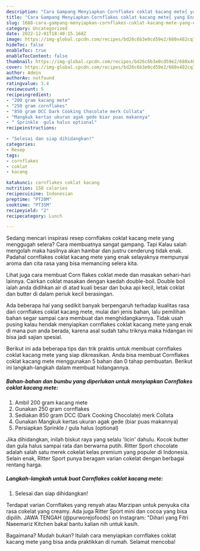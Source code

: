 ```yaml
---
description: "Cara Gampang Menyiapkan Cornflakes coklat kacang mete{ yang Enak Banget,  Menu Buat lebaran"
title: "Cara Gampang Menyiapkan Cornflakes coklat kacang mete{ yang Enak Banget,  Menu Buat lebaran"
slug: 1688-cara-gampang-menyiapkan-cornflakes-coklat-kacang-mete-yang-enak-banget-menu-buat-lebaran
category: Uncategorized
date: 2022-12-01T18:40:15.168Z
image: https://img-global.cpcdn.com/recipes/bd26c6b3e0cd59e2/680x482cq70/cornflakes-coklat-kacang-mete-foto-resep-utama.jpg
hideToc: false
enableToc: true
enableTocContent: false
thumbnail: https://img-global.cpcdn.com/recipes/bd26c6b3e0cd59e2/680x482cq70/cornflakes-coklat-kacang-mete-foto-resep-utama.jpg
cover: https://img-global.cpcdn.com/recipes/bd26c6b3e0cd59e2/680x482cq70/cornflakes-coklat-kacang-mete-foto-resep-utama.jpg
author: Admin
authorAv: notfound
ratingvalue: 3.4
reviewcount: 5
recipeingredient:
- "200 gram kacang mete"
- "250 gram cornflakes"
- "850 gram DCC Dark Cooking Chocolate merk Collata"
- "Mangkuk kertas ukuran agak gede biar puas makannya"
- " Sprinkle  gula halus optional"
recipeinstructions:

- "Selesai dan siap dihidangkan!"
categories:
- Resep
tags:
- cornflakes
- coklat
- kacang

katakunci: cornflakes coklat kacang 
nutrition: 158 calories
recipecuisine: Indonesian
preptime: "PT20M"
cooktime: "PT35M"
recipeyield: "2"
recipecategory: Lunch

---
```



Sedang mencari inspirasi resep cornflakes coklat kacang mete yang menggugah selera? Cara membuatnya sangat gampang. Tapi Kalau salah mengolah maka hasilnya akan hambar dan justru cenderung tidak enak. Padahal cornflakes coklat kacang mete yang enak selayaknya mempunyai aroma dan cita rasa yang bisa memancing selera kita.


Lihat juga cara membuat Corn flakes coklat mede dan masakan sehari-hari lainnya. Cairkan coklat masakan dengan kaedah double-boil. Double boil ialah anda didihkan air di atad kuali besar dan buka api kecil, letak coklat dan butter di dalam periuk kecil berasingan.

Ada beberapa hal yang sedikit banyak berpengaruh terhadap kualitas rasa dari cornflakes coklat kacang mete, mulai dari jenis bahan, lalu pemilihan bahan segar sampai cara membuat dan menghidangkannya. Tidak usah pusing kalau hendak menyiapkan cornflakes coklat kacang mete yang enak di mana pun anda berada, karena asal sudah tahu triknya maka hidangan ini bisa jadi sajian spesial.


Berikut ini ada beberapa tips dan trik praktis untuk membuat cornflakes coklat kacang mete yang siap dikreasikan. Anda bisa membuat Cornflakes coklat kacang mete menggunakan 5 bahan dan 0 tahap pembuatan. Berikut ini langkah-langkah dalam membuat hidangannya.

<!--inarticleads1-->

##### Bahan-bahan dan bumbu yang diperlukan untuk menyiapkan Cornflakes coklat kacang mete:

1. Ambil 200 gram kacang mete
1. Gunakan 250 gram cornflakes
1. Sediakan 850 gram DCC (Dark Cooking Chocolate) merk Collata
1. Gunakan Mangkuk kertas ukuran agak gede (biar puas makannya)
1. Persiapkan  Sprinkle / gula halus (optional)


Jika dihidangkan, inilah biskut raya yang selalu &#39;licin&#39; dahulu. Kocok butter dan gula halus sampai rata dan berwarna putih. Ritter Sport chocolate adalah salah satu merek cokelat kelas premium yang populer di Indonesia. Selain enak, Ritter Sport punya beragam varian cokelat dengan berbagai rentang harga. 

<!--inarticleads2-->

##### Langkah-langkah untuk buat Cornflakes coklat kacang mete:


1. Selesai dan siap dihidangkan!

Terdapat varian Cornflakes yang renyah atau Marzipan untuk penyuka cita rasa cokelat yang creamy. Ada juga Ritter Sport mini dan cocoa yang bisa dipilih. JAWA TENGAH (@purworejofoods) on Instagram: &#34;Dihari yang Fitri Naeemariz Kitchen bakal bantu kalian nih untuk kasih. 

Bagaimana? Mudah bukan? Itulah cara menyiapkan cornflakes coklat kacang mete yang bisa anda praktikkan di rumah. Selamat mencoba!
